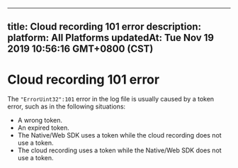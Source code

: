 
---
title: Cloud recording 101 error
description: 
platform: All Platforms
updatedAt: Tue Nov 19 2019 10:56:16 GMT+0800 (CST)
---
# Cloud recording 101 error
The `"ErrorUint32":101` error in the log file is usually caused by a token error, such as in the following situations:

- A wrong token.
- An expired token.
- The Native/Web SDK uses a token while the cloud recording does not use a token.
- The cloud recording uses a token while the Native/Web SDK does not use a token.
